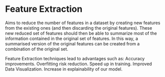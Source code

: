 # Feature Extraction

Aims to reduce the number of features in a dataset by creating new features from the existing ones (and then discarding the original features). These new reduced set of features should then be able to summarize most of the information contained in the original set of features.
In this way, a summarised version of the original features can be created from a combination of the original set.

Feature Extraction techniques lead to advantages such as:
    Accuracy improvements.
    Overfitting risk reduction.
    Speed up in training.
    Improved Data Visualization.
    Increase in explainability of our model.
